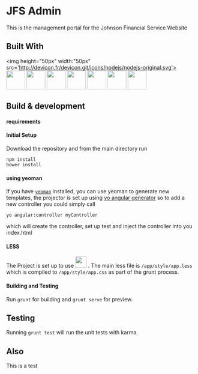 # JFS Admin

This is the management portal for the Johnson Financial Service Website
## Built With
<img height="50px" width:"50px" src='http://devicon.fr/devicon.git/icons/nodejs/nodejs-original.svg'>
<img height="50px" src='http://devicon.fr/devicon.git/icons/bower/bower-line.svg'>
<img height="50px" src='http://devicon.fr/devicon.git/icons/grunt/grunt-line.svg'>
<img height="50px" src='http://devicon.fr/devicon.git/icons/html5/html5-plain.svg'>
<img height="50px" src='http://devicon.fr/devicon.git/icons/css3/css3-plain.svg'>
<img height="50px" src='http://devicon.fr/devicon.git/icons/angularjs/angularjs-plain.svg'>
<img height="50px" src='http://devicon.fr/devicon.git/icons/less/less-plain-wordmark.svg'>
<img height="50px" src='https://upload.wikimedia.org/wikipedia/en/thumb/e/e3/Yeoman.svg/543px-Yeoman.svg.png'>
## Build & development
#### requirements

#### Initial Setup
Download the repository and from the main directory run

```
npm install
bower install
```
#### using yeoman

If you have [`yeoman`](https://yeoman.io/) installed, you can use yeoman to generate new templates, the projector is set up using [yo angular generator](https://github.com/yeoman/generator-angular)
so to add a new controller you could simply call

```
yo angular:controller myController

```

which will create the controller, set up test and inject the controller into you index.html

#### LESS

The Project is set up to use <img height="30px" src='http://devicon.fr/devicon.git/icons/less/less-plain-wordmark.svg'>
. The main less file is `/app/style/app.less` which is compiled to `/app/style/app.css` as part of the grunt process.

#### Building and Testing

Run `grunt` for building and `grunt serve` for preview.

## Testing

Running `grunt test` will run the unit tests with karma.

## Also

This is a test
